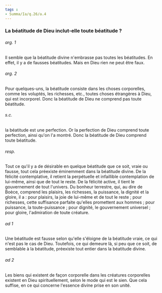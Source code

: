 ```yaml
---
tags : 
- Summa/Ia/q.26/a.4
---
```


### La béatitude de Dieu inclut-elle toute béatitude ?

###### arg. 1
Il semble que la béatitude divine n'embrasse pas toutes les béatitudes. En effet, il y a de fausses béatitudes. Mais en Dieu rien ne peut être faux. 

###### arg. 2
Pour quelques-uns, la béatitude consiste dans les choses corporelles, comme les voluptés, les richesses, etc., toutes choses étrangères à Dieu, qui est incorporel. Donc la béatitude de Dieu ne comprend pas toute béatitude. 

###### s.c.
la béatitude est une perfection. Or la perfection de Dieu comprend toute perfection, ainsi qu'on l'a montré. Donc la béatitude de Dieu comprend toute béatitude. 

###### resp.
Tout ce qu'il y a de désirable en quelque béatitude que ce soit, vraie ou fausse, tout cela préexiste éminemment dans la béatitude divine. De la félicité contemplative, il retient la perpétuelle et infaillible contemplation de lui-même, ainsi que de tout le reste. De la félicité active, il tient le gouvernement de tout l'univers. Du bonheur terrestre, qui, au dire de Boèce, comprend les plaisirs, les richesses, la puissance, la dignité et la gloire, il a : pour plaisirs, la joie de lui-même et de tout le reste ; pour richesses, cette suffisance parfaite qu'elles promettent aux hommes ; pour puissance, la toute-puissance ; pour dignité, le gouvernement universel ; pour gloire, l'admiration de toute créature. 

###### ad 1
Une béatitude est fausse selon qu'elle s'éloigne de la béatitude vraie, ce qui n'est pas le cas de Dieu. Toutefois, ce qui demeure là, si peu que ce soit, de semblable à la béatitude, préexiste tout entier dans la béatitude divine. 

###### ad 2
Les biens qui existent de façon corporelle dans les créatures corporelles existent en Dieu spirituellement, selon le mode qui est le sien. Que cela suffise, en ce qui concerne l'essence divine prise en son unité. 





